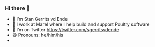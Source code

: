 ### Hi there 👋

- 🔭 I’m Stan Gerrits vd Ende
- 🏢 I work at Marel where I help build and support Poultry software
- 🦜 I’m on Twitter https://twitter.com/sgerritsvdende
- 😄 Pronouns: he/him/his
- 
<!--
**slbgerritsvdende/slbgerritsvdende** is a ✨ _special_ ✨ repository because its `README.md` (this file) appears on your GitHub profile.

Here are some ideas to get you started:

- 🔭 I’m currently working on ...
- 🌱 I’m currently learning ...
- 👯 I’m looking to collaborate on ...
- 🤔 I’m looking for help with ...
- 💬 Ask me about ...
- 📫 How to reach me: ...
- 😄 Pronouns: ...
- ⚡ Fun fact: ...
-->
